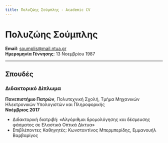 ```yaml
---
title: Πολυζώης Σούμπλης - Academic CV
---
```


# Πολυζώης Σούμπλης

**Email**: [soumplis@mail.ntua.gr](mailto:soumplis@mail.ntua.gr)  
**Ημερομηνία Γέννησης**: 13 Νοεμβρίου 1987  

---

## Σπουδές

### Διδακτορικό Δίπλωμα  
**Πανεπιστήμιο Πατρών**, Πολυτεχνική Σχολή, Τμήμα Μηχανικών Ηλεκτρονικών Υπολογιστών και Πληροφορικής  
**Νοέμβριος 2017**  
- Διδακτορική διατριβή: «Αλγόριθμοι δρομολόγησης και δέσμευσης φάσματος σε Ελαστικά Οπτικά Δίκτυα»  
- Επιβλέποντες Καθηγητές: Κωνσταντίνος Μπερμπερίδης, Εμμανουήλ Βαρβαρίγος
